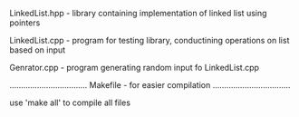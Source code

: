 LinkedList.hpp - library containing implementation of linked list using pointers

LinkedList.cpp - program for testing library, conductining operations on list based on input

Genrator.cpp - program generating random input fo LinkedList.cpp

..................................
Makefile - for easier compilation
..................................

use 'make all' to compile all files
